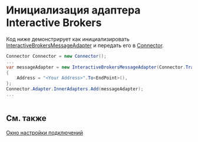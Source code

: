 # Инициализация адаптера Interactive Brokers

Код ниже демонстрирует как инициализировать [InteractiveBrokersMessageAdapter](../api/StockSharp.InteractiveBrokers.InteractiveBrokersMessageAdapter.html) и передать его в [Connector](../api/StockSharp.Algo.Connector.html).

```cs
Connector Connector = new Connector();				
...				
var messageAdapter = new InteractiveBrokersMessageAdapter(Connector.TransactionIdGenerator)
{
	Address = "<Your Address>".To<EndPoint>(),
};
Connector.Adapter.InnerAdapters.Add(messageAdapter);
...	
							
```

## См. также

[Окно настройки подключений](API_UI_ConnectorWindow.md)

